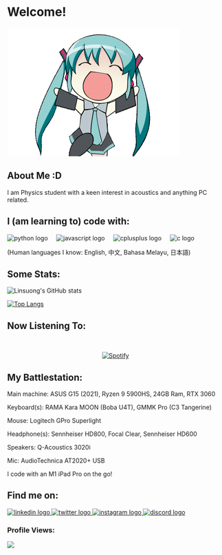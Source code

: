 # Welcome!

![Miku Hi GIF](https://github.com/linsuong/linsuong/blob/main/miku%20hi.gif) 

## About Me :D
I am Physics student with a keen interest in acoustics and anything PC related.

## I (am learning to) code with:
<div align="left">
  <img src="https://cdn.jsdelivr.net/gh/devicons/devicon/icons/python/python-original.svg" height="40" alt="python logo"  />
  <img width="12" />
  <img src="https://cdn.jsdelivr.net/gh/devicons/devicon/icons/javascript/javascript-original.svg" height="40" alt="javascript logo"  />
  <img width="12" />
  <img src="https://cdn.jsdelivr.net/gh/devicons/devicon/icons/cplusplus/cplusplus-plain.svg" height="40" alt="cplusplus logo"  />
  <img width="12" />
  <img src="https://cdn.jsdelivr.net/gh/devicons/devicon/icons/c/c-plain.svg" height="40" alt="c logo"  />
</div>

(Human languages I know: English, 中文, Bahasa Melayu, 日本語)

## Some Stats:

![Linsuong's GitHub stats](https://github-readme-stats.vercel.app/api?username=linsuong&show=reviewsprs_merged,prs_merged_percentage&show_icons=true&theme=transparent&locale=en&hide_border=false&order=1)
  
[![Top Langs](https://github-readme-stats.vercel.app/api/top-langs/?username=linsuong&theme=transparent)](https://github.com/linsuong/github-readme-stats)


## Now Listening To:
&nbsp;<div align="center">
  [![Spotify](https://linsuong.vercel.app/api/spotify?background_color=0d1117&border_color=ffffff)](https://open.spotify.com/user/linus.ong)
</div>

## My Battlestation:
Main machine: ASUS G15 (2021), Ryzen 9 5900HS, 24GB Ram, RTX 3060

Keyboard(s): RAMA Kara MOON (Boba U4T), GMMK Pro (C3 Tangerine)

Mouse: Logitech GPro Superlight

Headphone(s): Sennheiser HD800, Focal Clear, Sennheiser HD600

Speakers: Q-Acoustics 3020i

Mic: AudioTechnica AT2020+ USB

I code with an M1 iPad Pro on the go!

## Find me on:
<div align="left">
  <a href="https://www.linkedin.com/in/chin-phin-ong-32502125a" target="_blank">
    <img src="https://raw.githubusercontent.com/maurodesouza/profile-readme-generator/master/src/assets/icons/social/linkedin/default.svg" width="52" height="40" alt="linkedin logo"  />
  </a>
  <a href="https://twitter.com/linusong_phys" target="_blank">
    <img src="https://raw.githubusercontent.com/maurodesouza/profile-readme-generator/master/src/assets/icons/social/twitter/default.svg" width="52" height="40" alt="twitter logo"  />
  </a>
  <a href="https://www.instagram.com/linusong/" target="_blank">
    <img src="https://raw.githubusercontent.com/maurodesouza/profile-readme-generator/master/src/assets/icons/social/instagram/default.svg" width="52" height="40" alt="instagram logo"  />
  </a>
  <a href="discordapp.com/users/386859915156914181" target="_blank">
    <img src="https://raw.githubusercontent.com/maurodesouza/profile-readme-generator/master/src/assets/icons/social/discord/default.svg" width="52" height="40" alt="discord logo"  />
  </a>
</div>

### Profile Views:
<div align="left">
  <img src="https://profile-counter.glitch.me/linsuong/count.svg?"  />
</div>

